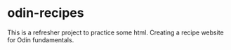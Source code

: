 # odin-recipes

This is a refresher project to practice some html. Creating a recipe website for Odin fundamentals.